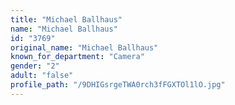 ```yaml
---
title: "Michael Ballhaus"
name: "Michael Ballhaus"
id: "3769"
original_name: "Michael Ballhaus"
known_for_department: "Camera"
gender: "2"
adult: "false"
profile_path: "/9DHIGsrgeTWA0rch3fFGXTOl1lO.jpg"
---
```

